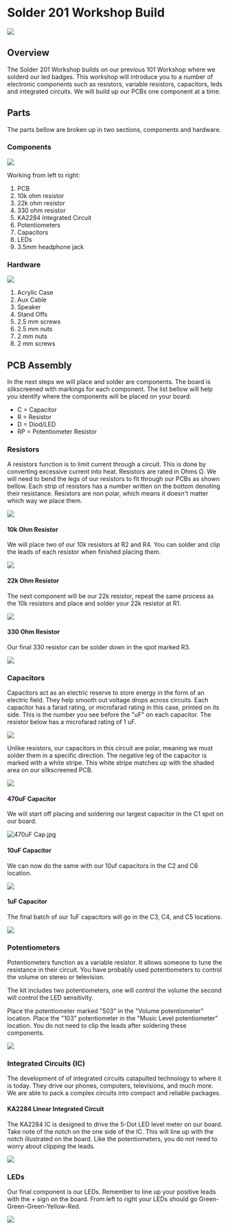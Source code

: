 # Solder 201 Workshop Build

![](https://github.com/krum04/Goode-Hack-Lab/blob/main/Solder%20Workshop/Solder%20201/Images/speaker_demo.gif?raw=true)

## Overview

The Solder 201 Workshop builds on our previous 101 Workshop where we solderd our led badges. This workshop will introduce you to a number of electronic components such as resistors, variable resistors, capacitors, leds and integrated circuits. We will build up our PCBs one component at a time. 

## Parts

The parts bellow are broken up in two sections, components and hardware. 

### Components

![](https://github.com/krum04/Goode-Hack-Lab/blob/main/Solder%20Workshop/Solder%20201/Images/Components.jpg?raw=true)

Working from left to right:

1. PCB
2. 10k ohm resistor
3. 22k ohm resistor
4. 330 ohm resistor
5. KA2284 Integrated Circuit
6. Potentiometers 
7. Capacitors
8. LEDs
9. 3.5mm headphone jack

### Hardware

![](https://github.com/krum04/Goode-Hack-Lab/blob/main/Solder%20Workshop/Solder%20201/Images/Hardware.jpg?raw=true)

1. Acrylic Case
2. Aux Cable
3. Speaker
4. Stand Offs
5. 2.5 mm screws
6. 2.5 mm nuts
7. 2 mm nuts
8. 2 mm screws

## PCB Assembly 

In the next steps we will place and solder are components. The board is silkscreened with markings for each component. The list bellow will help you identify where the components will be placed on your board. 

* C = Capacitor
* R = Resistor
* D = Diod/LED
* RP = Potentiometer Resistor

### Resistors

A resistors function is to limit current through a circuit. This is done by converting excessive current into heat. Resistors are rated in Ohms Ω.  We will need to bend the legs of our resistors to fit through our PCBs as shown bellow. Each strip of resistors has a number written on the bottom denoting their resistance.  Resistors are non polar, which means it doesn't matter which way we place them.

![](https://github.com/krum04/Goode-Hack-Lab/blob/main/Solder%20Workshop/Solder%20201/Images/Bent%20Legs.jpg?raw=true)

#### 10k Ohm Resistor 

We will place two of our 10k resistors at R2 and R4.  You can solder and clip the leads of each resistor when finished placing them. 

![](https://github.com/krum04/Goode-Hack-Lab/blob/main/Solder%20Workshop/Solder%20201/Images/10k%20Resistors.jpg?raw=true)

#### 22k Ohm Resistor

The next component will be our 22k resistor, repeat the same process as the 10k resistors and place and solder your 22k resistor at R1. 

![](https://github.com/krum04/Goode-Hack-Lab/blob/main/Solder%20Workshop/Solder%20201/Images/22k%20Resistors.jpg?raw=true)

#### 330 Ohm Resistor

Our final 330 resistor can be solder down in the spot marked R3. 

![](https://github.com/krum04/Goode-Hack-Lab/blob/main/Solder%20Workshop/Solder%20201/Images/330%20Resitors.jpg?raw=true)

### Capacitors

Capacitors act as an electric reserve to store energy in the form of an electric field. They help smooth out voltage drops across circuits. Each capacitor has a farad rating, or microfarad rating in this case, printed on its side. This is the number you see before the "uF" on each capacitor. The resistor below has a microfarad rating of 1 uF. 

![](https://github.com/krum04/Goode-Hack-Lab/blob/main/Solder%20Workshop/Solder%20201/Images/Capacitor%20Markings.jpg?raw=true)

Unlike resistors, our capacitors in this circuit are polar, meaning we must solder them in a specific direction. The negative leg of the capacitor is marked with a white stripe. This white stripe matches up with the shaded area on our silkscreened PCB. 

![](https://github.com/krum04/Goode-Hack-Lab/blob/main/Solder%20Workshop/Solder%20201/Images/Capacitor%20Orientation.jpg?raw=true)

#### 470uF Capacitor

We will start off placing and soldering our largest capacitor in the C1 spot on our board. 

![470uF Cap.jpg](https://github.com/krum04/Goode-Hack-Lab/blob/main/Solder%20Workshop/Solder%20201/Images/470uF%20Cap.jpg?raw=true)

#### 10uF Capacitor

We can now do the same with our 10uf capacitors in the C2 and C6 location.

![](https://github.com/krum04/Goode-Hack-Lab/blob/main/Solder%20Workshop/Solder%20201/Images/10uF%20Cap.jpg?raw=true)

#### 1uF Capacitor

The final batch of our 1uF capacitors will go in the C3, C4, and C5 locations. 

![](https://github.com/krum04/Goode-Hack-Lab/blob/main/Solder%20Workshop/Solder%20201/Images/1uF%20Cap.jpg?raw=true)

### Potentiometers

Potentiometers function as a variable resistor. It allows someone to tune the resistance in their circuit. You have probably used potentiometers to control the volume on stereo or television. 

The kit includes two potentiometers, one will control the volume the second will control the LED sensitivity.

Place the potentiometer marked "503" in the "Volume potentiometer" location. Place the "103" potentiometer in the "Music Level potentiometer" location. You do not need to clip the leads after soldering these components. 

![](https://github.com/krum04/Goode-Hack-Lab/blob/main/Solder%20Workshop/Solder%20201/Images/potentiometers.jpg?raw=true)

### Integrated Circuits (IC)

The development of of integrated circuits catapulted technology to where it is today. They drive our phones, computers, televisions, and much more. We are able to pack a complex circuits into compact and reliable packages. 

#### KA2284 Linear Integrated Circuit 

The KA2284 IC is designed to drive the 5-Dot LED level meter on our board. Take note of the notch on the one side of the IC. This will line up with the notch illustrated on the board. Like the potentiometers, you do not need to worry about clipping the leads.  

![](https://github.com/krum04/Goode-Hack-Lab/blob/main/Solder%20Workshop/Solder%20201/Images/KA2284%20IC.jpg?raw=true)

### LEDs

Our final component is our LEDs. Remember to line up your positive leads with the + sign on the board. From left to right your LEDs should go Green-Green-Green-Yellow-Red. 

![](https://github.com/krum04/Goode-Hack-Lab/blob/main/Solder%20Workshop/Solder%20201/Images/LEDs.jpg?raw=true)